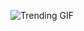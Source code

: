 ![Trending GIF](https://media4.giphy.com/media/v1.Y2lkPThiYjIxNzcycHRlZTgxczhsOHpjdjloZno1dzVlYXh3OWtzcTY2MGh5MzA1YnpkeSZlcD12MV9naWZzX3NlYXJjaCZjdD1n/2jMtpIi8mhE8ctiMtK/giphy.gif)

